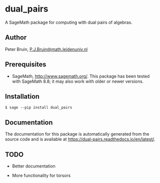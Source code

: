 dual_pairs
==========

A SageMath package for computing with dual pairs of algebras.


Author
------

Peter Bruin, <P.J.Bruin@math.leidenuniv.nl>


Prerequisites
-------------

- SageMath, <http://www.sagemath.org/>.  This package has been tested
  with SageMath 8.8; it may also work with older or newer versions.


Installation
------------

    $ sage --pip install dual_pairs

Documentation
-------------

The documentation for this package is automatically generated from the
source code and is available at
<https://dual-pairs.readthedocs.io/en/latest/>.

TODO
----

- Better documentation

- More functionality for torsors
